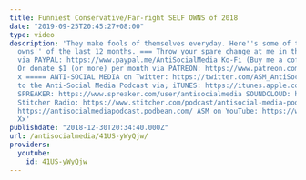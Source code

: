 ```yaml
---
title: Funniest Conservative/Far-right SELF OWNS of 2018
date: "2019-09-25T20:45:27+08:00"
type: video
description: 'They make fools of themselves everyday. Here''s some of their best ''self
  owns'' of the last 12 months. === Throw your spare change at me in the street, or
  via PAYPAL: https://www.paypal.me/AntiSocialMedia Ko-Fi (Buy me a coffee) : https://ko-fi.com/anti_socialmedia
  Or donate $1 (or more) per month via PATREON: https://www.patreon.com/AntiSocialMedia
  x ===== ANTI-SOCIAL MEDIA on Twitter: https://twitter.com/ASM_AntiSocial Listen
  to the Anti-Social Media Podcast via; iTUNES: https://itunes.apple.com/gb/podcast/anti-social-media-podcast/id1076431995?mt=2
  SPREAKER: https://www.spreaker.com/user/antisocialmedia SOUNDCLOUD: https://soundcloud.com/antisocial_media
  Stitcher Radio: https://www.stitcher.com/podcast/antisocial-media-podcast Podbean:
  https://antisocialmediapodcast.podbean.com/ ASM on YouTube: https://www.youtube.com/c/AntiSocialMedia
  Xx'
publishdate: "2018-12-30T20:34:40.000Z"
url: /antisocialmedia/41US-yWyQjw/
providers:
  youtube:
    id: 41US-yWyQjw
---
```

